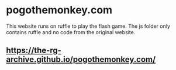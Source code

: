 # pogothemonkey.com
This website runs on ruffle to play the flash game.
The js folder only contains ruffle and no code from the original website.
## https://the-rg-archive.github.io/pogothemonkey.com/
